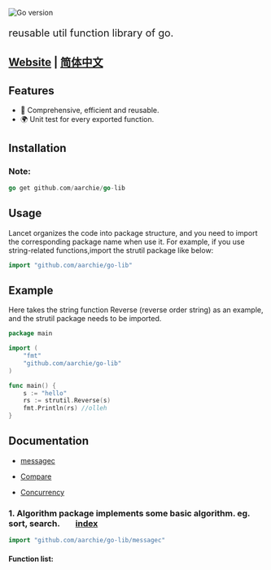 



![Go version](https://img.shields.io/badge/go-%3E%3Dv1.18-9cf)



<div STYLE="page-break-after: always;"></div>

<p style="font-size: 20px"> 
    reusable util function library of go.
</p>


## <a href="https://www.golancet.cn/en/" target="_blank"> Website</a> | [简体中文](./README_zh-CN.md)

## Features

-   👏 Comprehensive, efficient and reusable.
-   🌍 Unit test for every exported function.

## Installation

### Note:

```go
go get github.com/aarchie/go-lib
```

## Usage

Lancet organizes the code into package structure, and you need to import the corresponding package name when use it. For example, if you use string-related functions,import the strutil package like below:

```go
import "github.com/aarchie/go-lib"
```

## Example

Here takes the string function Reverse (reverse order string) as an example, and the strutil package needs to be imported.

```go
package main

import (
    "fmt"
    "github.com/aarchie/go-lib"
)

func main() {
    s := "hello"
    rs := strutil.Reverse(s)
    fmt.Println(rs) //olleh
}
```

## Documentation

- [messagec](#user-content-algorithm)

- [Compare](#user-content-compare)

- [Concurrency](#user-content-concurrency)


<h3 id="algorithm">1. Algorithm package implements some basic algorithm. eg. sort, search. &nbsp; &nbsp; &nbsp; &nbsp;<a href="#index">index</a></h3>

```go
import "github.com/aarchie/go-lib/messagec"
```

#### Function list:


